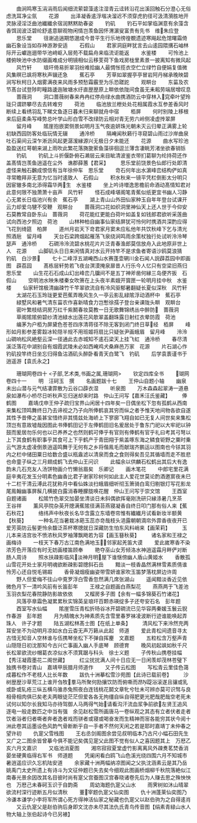 <!-- { "loadSidebar": true } -->
　　曲涧鸣寒玉涓涓雨后闻细流萦碧藻逺注湿青云迳转沿花出溪回触石分澄心无俗虑洗耳净尘氛
　　花源
　　出泽凝香逺浮堦决溜迟不须穿虎豹径可汲清漪胜地开灵脉浸淫泛曲池纎纎余宿润黙黙助春姿
　　钓矶
　　钓石平如掌临渊意有余藻含香饵润波泛碧纶舒逺意聊观物闲情岂羡鱼因怀渭濵叟富贵有先书　维朱应登
　　思乐堂
　　徂谢追遄期悠邈成今昔平生行乐地徬徨覩遗迹寒飚起危馆曙霜倚幽石象设当如存神游渺安适
　　石假山
　　君家洞庭畔犹言去山逺园隈搆石岫林际开云巘迤逦带华池﨑岖入层苑不载扁舟来临流讵能返
　　水鉴楼
　　可怜池上楼俯映池中水防缀画难成分明镜相似云移芰荷下鱼戏房栊里素景一披离知有微风起
　　风竹轩
　　琅玕倚易折翠羽纷难拾幽人最惆怅揽衣空伫立绿竹自便娟复值微风集暝已飒将寒秋声辍还急
　　蕉石亭
　　芳草如翠握亭亭冒岩阿丹梯承晚映碧涧写秋柯日入烟雾满夜来风雨多预愁霜霰至为乐恐蹉跎
　　观畊台
　　东菑及农节髙台试登陟町疃路逶迤陂塘水纡直歴歴原上畊依依陇间食虽无耒耜劳端居增叹息
　　蔷薇洞
　　洞口蔷薇树春来冉冉红停舟绿水曲携酒防云中穿林入窕牵叶望玲珑只谓跻攀尽去去转难穷
　　荷池
　　临池放兰枻处处花相属霞水互参差香风时断续上看绣羽乱下睇文鱼逐日暮未归来聊就舟中宿
　　栢屏
　　何时别陵上移根来后庭柔条写峰势总叶学山形白雪不改绿防云相对青无劳六岭侧凌虚抟翠屏
　　留月峰
　　隂崖抱嵌窦侧景如明月玉气夜逾妍珠光朝未灭云归晕正满雾上轮初缺西园防客处临玩情无辍
　　通泠桥
　　隔崦闻秋籁行寻窥碧山雨过沙岸曲泉吐石渠间云深乍淅沥风起更潺湲縁源兴无极日夕未能还
　　花源
　　曲水写珍池盈盈送红萼朝来湖上雨吹此繁花落旖旎萦鱼藻徘徊逗兰薄含凄眺芳渚坐欲春销铄
　　钓矶
　　钓矶上斗折偃卧俯石濑层云来目眦清波鉴衣带扪葛聊为纶持荷还作盖髙情岂羡鱼逍遥在尘外　谯郡薛蕙【君采】
　　思乐堂前饶景色仙郎行处即清虚怪来触石飜成恨信有当年徐仲车　思乐堂
　　竒石何年出水濵峰峦结构俨如真寻常瞻拜非无意为忆当时逺致人　石假山
　　积水秋来一镜平凭栏倒影太分明只因宦辙多南北添得霜华两生　水鉴楼
　　坐上吟诗増逸思檐前命酒动髙情知君对此意何限不独萧萧十亩声　风竹轩
　　怪石成峰堪阁笔青蕉似纸更宜书幽人习静心无累长日临池兴有余　蕉石亭
　　湖上青山山外田仙家种玉自年年登台试课开云力却爱乌犍不受鞭　观畊台
　　蔷薇洞口花如织洞里神仙天上还人世于今仰安石莫教常自卧东山　蔷薇洞
　　荷花能红更能白荷叶如盖复如钱郎君欲听采莲曲试向西池夕照边　荷池
　　山林种柏自幽事仙家结屏犹可怜何时携酒共深酌应得飞花到绮筵　柏屏
　　道州月岩天下竒君家月窦未应私他年共饮秋峰下乞与清光照酒巵　留月峰
　　天台石梁跨烟起雁荡飞泉绕涧鸣雨余策杖独行处试听泠泠琴瑟声　通泠桥
　　石磵泠泠流碧水桃花片片泛青春渔郎莫信放舟入此地原非世上人　花源
　　山脚矶头日日来闲情真对水云开持竿不是求鱼者寄语沙鸥莫浪猜　钓矶　白沙景
　　七十二峰浮五湖崦西山水赛蓬壶辋川金石闻人説薜荔园中即画图　薜荔园
　　髙栋层轩势若飞夜台溟漠掩泉扉昔人行乐今人忆只有空梁旧燕归　思乐堂
　　山生花石石成山幻出峰峦几牖间不是五丁神斧凿何縁三岛便齐扳　石假山
　　空明池水映朱楼秦女吹箫在上头夜半素娥开寳匣一轮明月挂中秋　水鉴楼
　　仙家轩馆极清幽疎竹千竿翠欲流自有冷风驱郁暑翻疑长夏似深秋　风竹轩
　　太湖花石玉玲珑更爱芭蕉弄晚风生久一亭云影乱緑隂浮动酒杯中　蕉石亭
　　緑墅风和暑气清东菑农作喜新晴食力岂慙徐孺子登台亲课陇头畊　观畊台
　　密叶繁枝结洞房万红千紫鬭春妆莫教一日无歌舞锦绣丛中醉防　蔷薇洞
　　草阁隂隂俯碧纱清池緑水出莲花风欹翠盖翻珠露日射红衣晕防霞　荷池
　　编茅为户栢为屏黛色苍苍四序清蒋径不除无客到闭门终日草经　栢屏
　　峰形如月影参差雾縠冰轮隠半规不用班姬将扇比只疑张尹画蛾眉　留月峰
　　泠泠山磵响松风絶壑云深一径通此去赤城知不逺石梁天上挂飞虹　通泠桥
　　春尽清溪泛落花中湖别自有烟霞武陵未必如西崦鸡犬桑麻邑万家　花源
　　片石湖心作钓矶投竿终日坐忘归得鱼沽酒矶头醉卧看青天白鹭飞　钓矶
　　后学袁袠谨书于逍遥游【袁氏永之】

　　珊瑚网卷四十
<子部,艺术类,书画之属,珊瑚网>
　　钦定四库全书
　　瑚网卷四十一
　　明　汪砢玉　撰
　　名画题跋十七
　　王仲山自题小轴
　　幽泉未出山潜与元气结凄霏散为云谷口薜衣湿
　　听泉图
　　万木森森起翠涛一道悬泉如瀑布小桥尽日听秋声忘归迷却来时路　仲山王问写【嘉禾汪氏鉴藏】
　　俸鹤图
　　嘉靖戊申王仲子疏归宝界山闲居十四年矣一日偶坐松下忽有孤鹤从西南来集松顶鸣舞终日乃去谛视之乃子向所俸鹤哀其穷而纵之者予惟天地间物各欲自遂其性予昔俸之虽甚宝惜终非其情兹处海峤上下寥廓飞翔自如已无复人间世矣来集松顶岂有意故墟哉因图此书俸鹤田记于左俸鹤田旧名爰居处于鲁东门祀以大牢祀以钟鼓而爰居勿乐何也以已养养之也然则鹤可俸乎有官则有俸鹤有官乎礼曰考其弓弩以上下其食鹤有职事乎其食可上下乎鹤产于青田翔于紫盖啄东海之鳞食钜野之粟时乗云气游太虚凌倒景逍遥鸣舞于无何有之乡将偕鳯毛而献瑞齐鹏运以图南也今铩其羽内之栏中储田粟日给数合盛以瓶盎滤以清泉而食之食则得矣吾见其循墙而走不胜悲也命童子纵之三月翅成鹤飞去仲山王问识
　　此幅余以供麟石松鹤出其后大有逸韵未几石充友人汤饼物画介竹懒翁眉矣　乐卿记
　　画木笔花
　　中郎宅里花满庭辛夷花发玉分明素色幽香比君子谢家珍树何如此主人爱花世莫论酌酒邀賔夜未巳十二栏干清云溥此花犹称月中看仙姝淡扫蛾眉细听彻玉箫骑白鸾归剔银灯写花影龙尾鳯翰幽事屏髹几横披白露消春睡朦胧唤花醒　仲山王问写于崇文馆
　　王酉室自题诸画
　　松隂竹色翠交加晏坐清谈日未斜偶欲挥毫刚洗研只縁涤暑几烹茶　王谷祥
　　薰风亭院杂英开牕满蕉隂径满苔燕寝凝香自终日叩门那有俗人来【蕉石秋花】
　　络纬声中秋夜长名华含露立东墙卷帘惟有纎纎月试看新妆半额黄【秋葵】
　　一种名花当暑栽冰葩玉蕊亦竒哉枝头浥露朝朝滴帘外霏香夜夜开已爱芳英防云髻更怜余馥泛茶杯寒牕就日深藏防生怕东风料峭来【画茉莉】
　　玉儿本来洁宫妆不愤浓秋风罗袖薄飘飏若为容【画玉簮秋葵】
　　诸名家和王禄之画梅诗
　　一枝天下春万古江南色满地玉邻家起羌笛大谟
　　爱此嵗寒香不染浓芳色开落应有时无妨画楼笛顾奉
　　艳夺巫山女芳倾洛水神逍遥霜月畔俨对断肠人周诗
　　照水扶疎影临风淡神月明屋下谁惬傍幽人盾山黄姬水
　　香散孤山雪花开处士家月明魂欲断疎影碧牕斜石岳
　　黯淡一枝香晶然满林雪素质倩谁怜芳心还自悦毛锡嘏
　　香骨凝烟瘦幽姿带雪妍谁家吹玉笛梦落枕屏边许周
　　野人但爱梅不往山中覔罗浮白雪香忽然满几席张湖山
　　遥闻黯淡香近见依微色月下一清吟风前有长笛彭年
　　王禄之自题画白燕梨花
　　燕燕两于飞差池玉羽衣梨花春院静防影故依依
　　又榴房多子图【余有一幅多锦葵石竹诸花】
　　风落亭臯霜色凝累累秋实锦英呈琅玕百颗赤瑛绽多子还夸安石名　彭年题
　　酉室写水仙幅
　　隂崖雪压青松折旸谷冰开碧磵流已见华容两秦媛玉鬟云貎作春游　彭年题
　　月为精魄水为神素质先含雪里春罗袜凌波断行迹谁能唤起弄珠人　许子才题
　　陆五湖松林髙士图【在纸上单条】
　　清风松下来泠然充两耳安坐不为动明月凉如水白云杳无声万籁从此起　师道
　　爱此青松间遗音寻太古惜无知音人空林谁与伍携琴坐松下不弹自挥麈　文嘉题
　　五粒松含万壑声青山隠隠日初沈那知今古兴亡事画入幽人手底琴　顾德育
　　晚风初起飒如秋千尺长松翠欲流纱帽葛衣凉似水不须箕踞与科头　徐士义题
　　子传秋山携卷挂幅【秀汪凝霞墨花二阁世藏】
　　红尘扰扰满人间十日应无一日闲羡却茂林苍璧下独携书卷对青山　嘉靖甲辰腊月师道作
　　又子传云松图
　　写松青云里佳色蔼成暮松作不老枝人比长年数
　　跋仇十洲摹松雪沙苑图【此诗已载前卷】
　　沙树歴歴沙草荒江上谁开刍牧羣马所聚何劻攘饮防而俯嘶而昂踶浴滚遂且骧或乳或卧或轧疮三纵五横乌骓赤兔照夜白连钱桃花鬬文章牝兮牡未可辨亦莫可识驽与良相骨相肉俱已矣老夫两眼徒茫茫但爱各各无拘缰自纵自得肥更光肥哉肥哉空老死未试何以知尔长我知马亦待驾御人马两得气始请看沟汗流血浆争前欲左贤王追风逐电一般走数匹之中当有强　余见赵松雪所画唐马一卷纵观之其态有立者伏者走者饮者浴者归者嘶者奔者逸者戏而骈者或寝或喝奋发而生精神而宻各能穷其状今阅十洲此卷其运墨设色风韵气骨断断乎自一手者不然何天闲之若是耶时嘉靖丁未仲春之望许初
　　仇寔父雪栈图
　　王右丞剑阁图余尝见叔明临本乃古尺小幅石田先生又广之二图余皆曾摹今俱不能记矣偶见寔父此图不觉有似人之喜因题其上　万厯乙亥六月文嘉识
　　又临池消夏图
　　湘帘寂寂夏堂虚竹影离离风外疎煑茗焚香消晏坐硬黄临得右军书　师道题
　　凭阑闲看白鸥飞山色溪光绕四围六月不知城市暑逍遥应识久忘机陆安道
　　余家藏十洲两幅纳凉图闻之父执沈涵素云是其乃岳姚禹门太史所遗上有诗斗为文征仲题已失去矣今细观此图画桥烟柳千秋院落絶似江南春光景余因改其名目彼时尚有寔父宫蚕图汉宫春晓诸卷先后为人赚去思之殊怏怏也　万厯己未春砢玉识于自韵斋
　　周幼海题仇寔父山水
　　雨霁树如沐山晴翠欲流村深行迹断五月似清秋
　　董宰题仇寔父仙奕图
　　仇十洲蓬莱仙奕图乃冷谦本谦学小李将军所谓心死方得神活仙家之秘藏也仇寔父以赵伯驹为之自得逺肖
　　又云仇寔父是赵伯驹后身即文沈亦未尽其法仇氏青鸟传音图【绢素青緑山水人物大轴上张伯起诗今已另裱】
